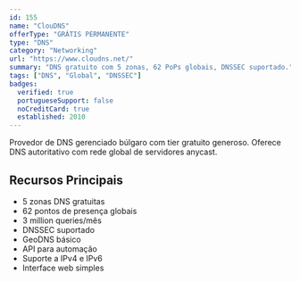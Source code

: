 ```yaml
---
id: 155
name: "ClouDNS"
offerType: "GRÁTIS PERMANENTE"
type: "DNS"
category: "Networking"
url: "https://www.cloudns.net/"
summary: "DNS gratuito com 5 zonas, 62 PoPs globais, DNSSEC suportado."
tags: ["DNS", "Global", "DNSSEC"]
badges:
  verified: true
  portugueseSupport: false
  noCreditCard: true
  established: 2010
---
```


Provedor de DNS gerenciado búlgaro com tier gratuito generoso. Oferece DNS autoritativo com rede global de servidores anycast.

## Recursos Principais

- 5 zonas DNS gratuitas
- 62 pontos de presença globais
- 3 million queries/mês
- DNSSEC suportado
- GeoDNS básico
- API para automação
- Suporte a IPv4 e IPv6
- Interface web simples
